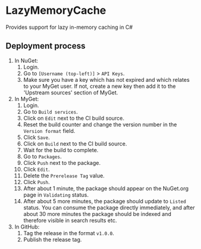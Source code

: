 # LazyMemoryCache

Provides support for lazy in-memory caching in C#

## Deployment process

1. In NuGet:
    1. Login.
    1. Go to `[Username (top-left)]` > `API Keys`.
    1. Make sure you have a key which has not expired and which relates to your MyGet user. If not, create a new key then add it to the 'Upstream sources' section of MyGet.
1. In MyGet:
    1. Login.
    1. Go to `Build services`.
    1. Click on `Edit` next to the CI build source.
    1. Reset the build counter and change the version number in the `Version format` field.
    1. Click `Save`.
    1. Click on `Build` next to the CI build source.
    1. Wait for the build to complete.
    1. Go to `Packages`.
    1. Click `Push` next to the package.
    1. Click `Edit`.
    1. Delete the `Prerelease Tag` value.
    1. Click `Push`.
    1. After about 1 minute, the package should appear on the NuGet.org page in `Validating` status.
    1. After about 5 more minutes, the package should update to `Listed` status. You can consume the package directly immediately, and after about 30 more minutes the package should be indexed and therefore visible in search results etc.
1. In GitHub:
    1. Tag the release in the format `v1.0.0`.
    1. Publish the release tag.

